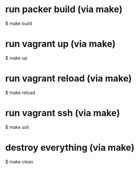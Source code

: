 # run packer build (via make)
$ make build
 
# run vagrant up (via make)
$ make up
 
# run vagrant reload (via make)
$ make reload
 
# run vagrant ssh (via make)
$ make ssh
 
# destroy everything (via make)
$ make clean
